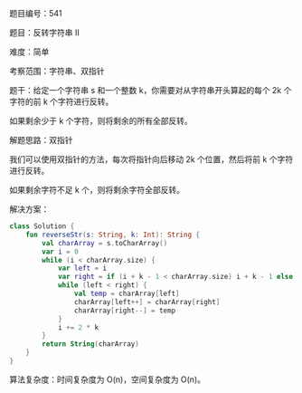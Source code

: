 题目编号：541

题目：反转字符串 II

难度：简单

考察范围：字符串、双指针

题干：给定一个字符串 s 和一个整数 k，你需要对从字符串开头算起的每个 2k 个字符的前 k 个字符进行反转。

如果剩余少于 k 个字符，则将剩余的所有全部反转。

解题思路：双指针

我们可以使用双指针的方法，每次将指针向后移动 2k 个位置，然后将前 k 个字符进行反转。

如果剩余字符不足 k 个，则将剩余字符全部反转。

解决方案：

```kotlin
class Solution {
    fun reverseStr(s: String, k: Int): String {
        val charArray = s.toCharArray()
        var i = 0
        while (i < charArray.size) {
            var left = i
            var right = if (i + k - 1 < charArray.size) i + k - 1 else charArray.size - 1
            while (left < right) {
                val temp = charArray[left]
                charArray[left++] = charArray[right]
                charArray[right--] = temp
            }
            i += 2 * k
        }
        return String(charArray)
    }
}
```

算法复杂度：时间复杂度为 O(n)，空间复杂度为 O(n)。